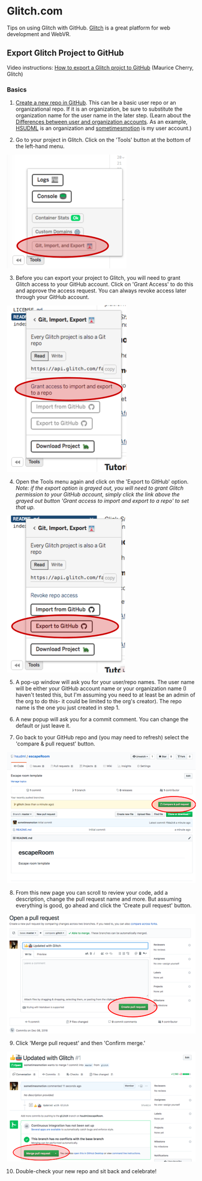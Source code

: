 # Glitch.com
Tips on using Glitch with GitHub. [Glitch](https://glitch.com/) is a great platform for web development and WebVR.

## Export Glitch Project to GitHub

Video instructions: [How to export a Glitch projct to GitHub](https://youtu.be/aWJFbtrgW4E) (Maurice Cherry, Glitch)

### Basics

1. [Create a new repo in GitHub](https://help.github.com/articles/create-a-repo/). This can be a basic user repo or an organizational repo. If it is an organization, be sure to substitute the organization name for the user name in the later step. (Learn about the [Differences between user and organization accounts](https://help.github.com/articles/differences-between-user-and-organization-accounts/). As an example, [HSUDML](https://github.com/hsudml) is an organization and [sometimesmotion](https://github.com/sometimesmotion) is my user account.)

2. Go to your project in Glitch. Click on the 'Tools' button at the bottom of the left-hand menu. 

![Screenshot showing the advanced options button location](images/toolsMenu.png)

3. Before you can export your project to Glitch, you will need to grant Glitch access to your GitHub account. Click on 'Grant Access' to do this and approve the access request. You can always revoke access later through your GitHub account. 

![Screenshot showing the advanced options button location](images/grantAccess.png)

4. Open the Tools menu again and click on the 'Export to GitHub' option. 
_Note: if the export option is grayed out, you will need to grant Glitch permission to your GitHub account, simply click the link above the grayed out button 'Grant access to import and export to a repo' to set that up._

![Screenshot showing the export to github button location](images/exportToGithub.png)

5. A pop-up window will ask you for your user/repo names. The user name will be either your GitHub account name or your organization name (I haven't tested this, but I'm assuming you need to at least be an admin of the org to do this- it could be limited to the org's creator). The repo name is the one you just created in step 1. 

6. A new popup will ask you for a commit comment. You can change the default or just leave it. 

7. Go back to your GitHub repo and (you may need to refresh) select the 'compare & pull request' button.

![Screenshot showing the compare and pull request button](images/comparePull.png)

8. From this new page you can scroll to review your code, add a description, change the pull request name and more. But assuming everything is good, go ahead and click the 'Create pull request' button. 

![Screenshot showing the merge pull request button](images/createPull.png)

9. Click 'Merge pull request' and then 'Confirm merge.'

![Screenshot showing the merge pull request button](images/mergePull.png)

10. Double-check your new repo and sit back and celebrate! 

